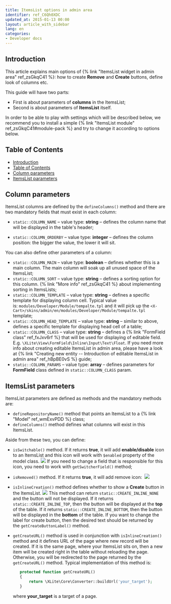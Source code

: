 ```yaml
---
title: ItemsList options in admin area
identifier: ref_C6Qh0XDC
updated_at: 2015-01-13 00:00
layout: article_with_sidebar
lang: en
categories:
- Developer docs
---
```


## Introduction

This article explains main options of {% link "ItemsList widget in admin area" ref_zsGkqC41 %}: how to create **Remove** and **Create** buttons, define look of columns etc.

This guide will have two parts:

*   First is about parameters of **columns** in the ItemsList;
*   Second is about parameters of **ItemsList** itself.

In order to be able to play with settings which will be described below, we recommend you to install a simple {% link "ItemsList module" ref_zsGkqC41#module-pack %} and try to change it according to options below.

## Table of Contents

*   [Introduction](#introduction)
*   [Table of Contents](#table-of-contents)
*   [Column parameters](#column-parameters)
*   [ItemsList parameters](#itemslist-parameters)

## Column parameters

ItemsList columns are defined by the `defineColumns()` method and there are two mandatory fields that must exist in each column:

*   `static::COLUMN_NAME` – value type: **string** – defines the column name that will be displayed in the table's header;

*   `static::COLUMN_ORDERBY` – value type: **integer** – defines the column position: the bigger the value, the lower it will sit.

You can also define other parameters of a column:

*   `static::COLUMN_MAIN` – value type: **boolean** – defines whether this is a main column. The main column will soak up all unused space of the ItemsList;
*   `static::COLUMN_SORT` – value type: **string** – defines a sorting option for this column. {% link "More info" ref_zsGkqC41 %} about implementing sorting in ItemsLists;
*   `static::COLUMN_TEMPLATE` – value type: **string** – defines a specific template for displaying column cell. Typical value is: `modules/Developer/Module/tempalte.tpl` and it will pick up the
    `<X-Cart>/skins/admin/en/modules/Developer/Module/tempalte.tpl` template;
*   `static::COLUMN_HEAD_TEMPLATE` – value type: **string** – similar to above, defines a specific template for displaying head cell of a table;
*   `static::COLUMN_CLASS` – value type: **string** – defines a {% link "FormField class" ref_fxJxv6rf %} that will be used for displaying of editable field. E.g. `\XLite\View\FormField\Inline\Input\Text\Float`. If you need more info about creating editable ItemsList in admin area, please have a look at {% link "Creating new entity -- Introduction of editable ItemsList in admin area" ref_hBpBE0vS %} guide;
*   `static::COLUMN_PARAMS` – value type: **array** – defines parameters for **FormField** class defined in `static::COLUMN_CLASS` param.

## ItemsList parameters

ItemsList parameters are defined as methods and the mandatory methods are:

*   `defineRepositoryName()` method that points an ItemsList to a {% link "Model" ref_wmExvPDD %} class;
*   `defineColumns()` method defines what columns will exist in this ItemsList.

Aside from these two, you can define:

*   `isSwitchable()` method. If it returns **true**, it will add **enable/disable** icon to an ItemsList and this icon will work with `$enabled` property of the model class.
    ![]({{site.baseurl}}/attachments/8225369/8356181.png)
    If you need to change a field that is responsible for this icon, you need to work with `getSwitcherField()` method;
*   `isRemoved()` method. If it returns **true**, it will add remove icon:
     ![]({{site.baseurl}}/attachments/8225369/8356182.png)
*   `isInlineCreation()` method defines whether to show a **Create** button in the ItemsList.
    ![]({{site.baseurl}}/attachments/8225369/8356183.png)
    This method can return `static::CREATE_INLINE_NONE` and the button will not be displayed. If it returns `static::CREATE_INLINE_TOP`, then the button will be displayed at the **top** of the table. If it returns `static::CREATE_INLINE_BOTTOM`, then the button will be displayed in the **bottom** of the table. If you want to change the label for create button, then the desired text should be returned by the `getCreateButtonLabel()` method.

*   `getCreateURL()` method is used in conjunction with `isInlineCreation()` method and it defines URL of the page where new record will be created. If it is the same page, where your ItemsList sits on, then a new item will be created right in the table without reloading the page. Otherwise, you will be redirected to the page returned by the `getCreateURL()` method. Typical implementation of this method is:

    ```php
       protected function getCreateURL()
       {
           return \XLite\Core\Converter::buildUrl('your_target');
       }
    ```

    where **your_target** is a target of a page.
